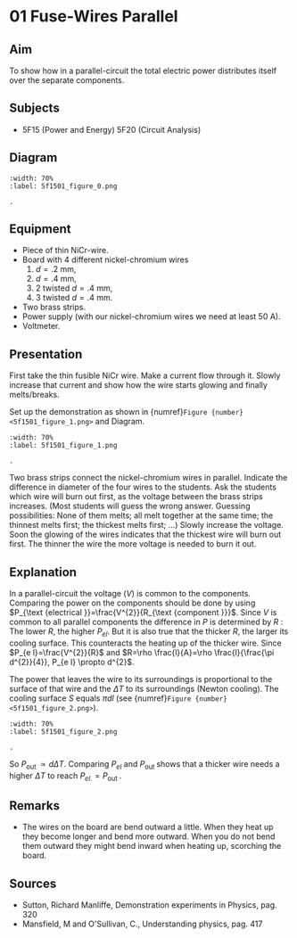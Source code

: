 # 01 Fuse-Wires Parallel 
    
  
## Aim   
 To show how in a parallel-circuit the total electric power distributes itself over the separate components.    
  
## Subjects   
* 5F15 (Power and Energy) 5F20 (Circuit Analysis)   

## Diagram
   
```{figure} figures/figure_0.png  
:width: 70%  
:label: 5f1501_figure_0.png  

. 
```

## Equipment
 *  Piece of thin NiCr-wire. 
 *  Board with 4 different nickel-chromium wires 
    1. $d=.2 \mathrm{~mm}$,
    2. $d=.4 \mathrm{~mm}$,
    3. 2 twisted $d=.4 \mathrm{~mm}$,
    4. 3 twisted $d=.4 \mathrm{~mm}$.
 *  Two brass strips. 
 *  Power supply (with our nickel-chromium wires we need at least $50\mathrm{~A}$). 
 *  Voltmeter.
     
  
## Presentation   
First take the thin fusible NiCr wire. Make a current flow through it. Slowly increase that current and show how the wire starts glowing and finally melts/breaks.

Set up the demonstration as shown in {numref}`Figure {number} <5f1501_figure_1.png>` and Diagram.

```{figure} figures/figure_1.png  
:width: 70%  
:label: 5f1501_figure_1.png  

. 
```
Two brass strips connect the nickel-chromium wires in parallel. Indicate the difference in diameter of the four wires to the students. Ask the students which wire will burn out first, as the voltage between the brass strips increases. (Most students will guess the wrong answer. Guessing possibilities: None of them melts; all melt together at the same time; the thinnest melts first; the thickest melts first; ...) Slowly increase the voltage. Soon the glowing of the wires indicates that the thickest wire will burn out first. The thinner the wire the more voltage is needed to burn it out.  
  
## Explanation   
In a parallel-circuit the voltage $(V)$ is common to the components. Comparing the power on the components should be done by using $P_{\text {electrical }}=\frac{V^{2}}{R_{\text {component }}}$. Since $V$ is common to all parallel components the difference in $P$ is determined by $R$ : The lower $R$, the higher $P_{e l}$. But it is also true that the thicker $R$, the larger its cooling surface. This counteracts the heating up of the thicker wire. Since $P_{e l}=\frac{V^{2}}{R}$ and $R=\rho \frac{l}{A}=\rho \frac{l}{\frac{\pi d^{2}}{4}}, P_{e l} \propto d^{2}$.

The power that leaves the wire to its surroundings is proportional to the surface of that wire and the $\Delta T$ to its surroundings (Newton cooling). The cooling surface $S$ equals $\pi d l$ (see {numref}`Figure {number} <5f1501_figure_2.png>`).

```{figure} figures/figure_2.png  
:width: 70%  
:label: 5f1501_figure_2.png  

. 
```

So $P_{\text {out }} \propto d \Delta T$. Comparing $P_{e l}$ and $P_{\text {out }}$ shows that a thicker wire needs a higher $\Delta T$ to reach $P_{e l .}=P_{\text {out }}$.  
  
## Remarks   
- The wires on the board are bend outward a little. When they heat up they become longer and bend more outward. When you do not bend them outward they might bend inward when heating up, scorching the board.
    
  
## Sources
 *  Sutton, Richard Manliffe, Demonstration experiments in Physics, pag. 320 
 *  Mansfield, M and O'Sullivan, C., Understanding physics, pag. 417
  